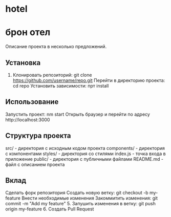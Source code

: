 # hotel
# брон отел
Описание проекта в несколько предложений.
## Установка
1. Клонировать репозиторий: git clone
https://github.com/username/repo.git
﻿﻿﻿Перейти в директорию проекта: cd repo
﻿﻿﻿Установить зависимости: прт install
## Использование
﻿﻿﻿Запустить проект: nm start
﻿﻿﻿Открыть браузер и перейти по адресу
http://localhost:3000
## Структура проекта
﻿﻿src/ - директория с исходным кодом проекта
﻿﻿components/ - директория с компонентами
﻿﻿styles/ - директория со стилями
﻿﻿index.js - точка входа в приложение
﻿﻿public/ - директория с публичными файлами
﻿﻿README.md - файл с описанием проекта
## Вклад
﻿﻿﻿Сделать форк репозитория
﻿﻿﻿Создать новую ветку: git checkout -b my-
feature
﻿﻿﻿Внести необходимые изменения
﻿﻿﻿Закоммитить изменения: git commit -m
"Add my feature"
5. Запушить изменения в ветку: git push
origin my-feature
6. Создать Pull Request
